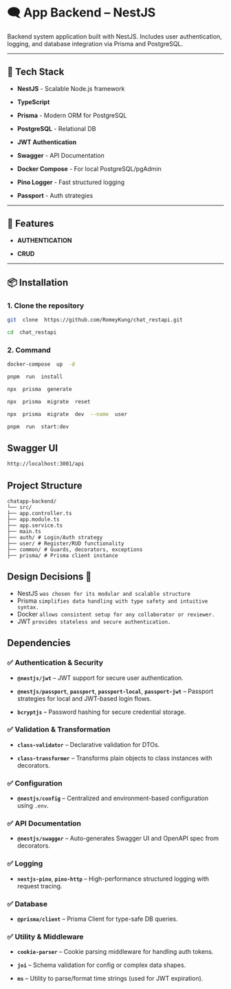 
  

# 🗨️ App Backend – NestJS

  

  

Backend system application built with NestJS. Includes user authentication, logging, and database integration via Prisma and PostgreSQL.

  

  

---

  

  

## 🚀 Tech Stack

  

  

-  **NestJS** - Scalable Node.js framework

  

-  **TypeScript**

  

-  **Prisma** - Modern ORM for PostgreSQL

  

-  **PostgreSQL** - Relational DB

  

-  **JWT Authentication**

  

-  **Swagger** - API Documentation

  

-  **Docker Compose** - For local PostgreSQL/pgAdmin

  

-  **Pino Logger** - Fast structured logging

  

-  **Passport** - Auth strategies

  

  

---

  

  

## 🚀 Features

  

  

-  **AUTHENTICATION**

  

-  **CRUD**

  

---

  

  

## 📦 Installation

  

  

### 1. Clone the repository

  

```bash
git  clone  https://github.com/RomeyKung/chat_restapi.git

cd  chat_restapi
```

  

### 2. Command


```bash
docker-compose  up  -d

pnpm  run  install

npx  prisma  generate

npx  prisma  migrate  reset

npx  prisma  migrate  dev  --name  user

pnpm  run  start:dev

```

  

## Swagger  UI
```bash
http://localhost:3001/api
```

## Project Structure 

    chatapp-backend/
    └── src/
    ├── app.controller.ts
    ├── app.module.ts
    ├── app.service.ts
    ├── main.ts
    ├── auth/ # Login/Auth strategy
    ├── user/ # Register/RUD functionality
    ├── common/ # Guards, decorators, exceptions
    ├── prisma/ # Prisma client instance

  

## Design Decisions 🎯

- NestJS `was chosen for its modular and scalable structure`
- Prisma `simplifies data handling with type safety and intuitive syntax.`
- Docker `allows consistent setup for any collaborator or reviewer. `
- JWT `provides stateless and secure authentication.`

## Dependencies
### ✅ Authentication & Security

-   **`@nestjs/jwt`** – JWT support for secure user authentication.
    
-   **`@nestjs/passport`**, **`passport`**, **`passport-local`**, **`passport-jwt`** – Passport strategies for local and JWT-based login flows.
    
-   **`bcryptjs`** – Password hashing for secure credential storage.
    

### ✅ Validation & Transformation

-   **`class-validator`** – Declarative validation for DTOs.
    
-   **`class-transformer`** – Transforms plain objects to class instances with decorators.
    

### ✅ Configuration

-   **`@nestjs/config`** – Centralized and environment-based configuration using `.env`.
    

### ✅ API Documentation

-   **`@nestjs/swagger`** – Auto-generates Swagger UI and OpenAPI spec from decorators.
    

### ✅ Logging

-   **`nestjs-pino`**, **`pino-http`** – High-performance structured logging with request tracing.
    

### ✅ Database

-   **`@prisma/client`** – Prisma Client for type-safe DB queries.
    

### ✅ Utility & Middleware

-   **`cookie-parser`** – Cookie parsing middleware for handling auth tokens.
    
-   **`joi`** – Schema validation for config or complex data shapes.
    
-   **`ms`** – Utility to parse/format time strings (used for JWT expiration).
